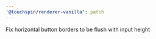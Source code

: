 ```yaml
---
'@touchspin/renderer-vanilla': patch
---
```


Fix horizontal button borders to be flush with input height
